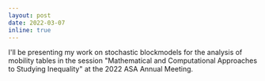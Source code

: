 ```yaml
---
layout: post
date: 2022-03-07
inline: true
---
```


I'll be presenting my work on stochastic blockmodels for the analysis of mobility tables in the session "Mathematical and Computational Approaches to Studying Inequality" at the 2022 ASA Annual Meeting.
